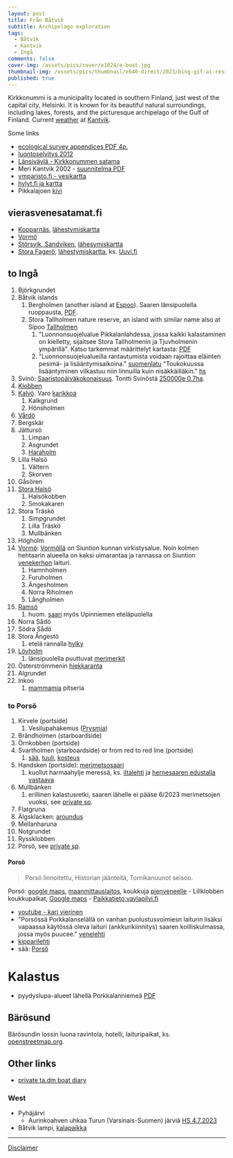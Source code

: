 ```yaml
---
layout: post
title: Från Båtvik
subtitle: Archipelago exploration
tags:
  - Båtvik
  - Kantvik
  - Ingå
comments: false
cover-img: /assets/pics/cover/e1024/e-boat.jpg
thumbnail-img: /assets/pics/thumbnail/e640-direct/2023/bing-gif-ai-resize-boat.gif
published: true
---
```


Kirkkonummi is a municipality located in southern Finland, just west of the capital city, Helsinki. It is known for its beautiful natural surroundings, including lakes, forests, and the picturesque archipelago of the Gulf of Finland. Current [weather](https://www.foreca.fi/Finland/Kirkkonummi/Kantvik) at [Kantvik](https://www.kantvikinpurjehtijat.fi/). 


Some links

- [ecological survey appendices PDF 4p.](https://www.kirkkonummi.fi/library/files/5e70df24c91058d0a700200f/Luontoselvitys_liitteet.pdf)
- [luontoselvitys 2012](https://www.kirkkonummi.fi/library/files/61c05974c91058d74900175f/Luontoselvitys_L_ntisen_kuntakeskuksen__Pikkalanlahden__Kantvikin_ja_Pippurin_alueella_2012-13__kartta.pdf)
- [Länsiväylä - Kirkkonummen satama](https://www.lansivayla.fi/paikalliset/5646123)
- Meri Kantvik 2002 - [suunnitelma PDF](https://www.kirkkonummi.fi/library/files/5bd843b0c910584a3e001931/Merikantvik_raportti_03122002__2_.pdf)
- [ymparisto.fi - vesikartta](https://paikkatieto.ymparisto.fi/vesikarttaviewers/Html5Viewer_4_14_2/Index.html?configBase=https://paikkatieto.ymparisto.fi/Geocortex/Essentials/REST/sites/VesikarttaKansa/viewers/VesikarttaHTML525/virtualdirectory/Resources/Config/Default&locale=fi-FI)
- [hylyt.fi ja kartta](https://www.hylyt.net/item/stora-angeston-hylky-2748/#)
- Pikkalajoen [kivi](https://asiointi.maanmittauslaitos.fi/karttapaikka/?lang=fi&share=customMarker&n=6666144.378263853&e=349311.8469709495&title=Kivi%20varo&desc=&zoom=12&layers=W3siaWQiOjIsIm9wYWNpdHkiOjEwMH1d-z)


## vierasvenesatamat.fi

- [Kopparnäs](https://www.vierassatamat.fi/fi/kohde/kopparnas-inkoo-8083), [lähestymiskartta](http://api.nauticalmedia.fi/vierassatamat/image?user=image&passwd=23rhgudp&id=17762)
- [Vormö](https://venelehti.fi/?satama=0-stickellandet-vormo-hogholm)
- [Störsvik, Sandviken](https://www.vierassatamat.fi/fi/kohde/storsvik-sandviken-siuntio-8082), [lähesymiskartta](http://api.nauticalmedia.fi/vierassatamat/image?user=image&passwd=23rhgudp&id=14468)
- [Stora Fagerö](https://www.vierassatamat.fi/fi/kohde/stora-fagero-inkoo-8085), [lähestymiskartta](http://api.nauticalmedia.fi/vierassatamat/image?user=image&passwd=23rhgudp&id=14471), ks. [Uuvi.fi](https://uuvi.fi/fi/kohde/stora-fagero/)

## to Ingå

1. Björkgrundet
2. Båtvik islands
   1. Bergholmen (another island at [Espoo](https://www.skipperi.fi/skipperi-saari)). Saaren länsipuolella ruoppausta, [PDF](https://www.kyppi.fi/palveluikkuna/mjhanke/read/asp/hae_liite.aspx?id=116756&ttyyppi=pdf&kansio_id=0).
   2. Stora Tallholmen nature reserve, an island with similar name also at Sipoo [Tallholmen](https://uuvi.fi/fi/kohde/tallholmen-2/)
      1. "Luonnonsuojelualue Pikkalanlahdessa, jossa kaikki kalastaminen on kielletty, sijaitsee Stora Tallholmenin ja Tjuvholmenin ympärillä". Katso tarkemmat määrittelyt kartasta: [PDF](https://www.kirkkonummi.fi/library/files/59522685c9105841bb00005b/Lii_Kartta_kalastus_kirkkonummiporkkala13_fi2c.pdf)
      2. "Luonnonsuojelualueilla rantautumista voidaan rajoittaa eläinten pesimä- ja lisääntymisaikoina." [suomenlatu](https://www.suomenlatu.fi/vaikuta/jokamiehenoikeudet-2/maihinnousu.html) "Toukokuussa lisääntyminen vilkastuu niin linnuilla kuin nisäkkäilläkin." [hs](https://www.hs.fi/kotimaa/art-2000005661347.html)
3. Svinö: [Saaristopäiväkokonaisuus](https://saaristopaiva.fi/saaristopaiva-2/). Tontti Svinöstä [250000e 0.7ha](https://www.etuovi.com/kohde/20800475). 
4. [Klobben](https://asiointi.maanmittauslaitos.fi/karttapaikka/?lang=fi&share=customMarker&n=6661054.149879514&e=351124.03868170927&title=Klobben&desc=&zoom=9&layers=W3siaWQiOjIsIm9wYWNpdHkiOjEwMH1d-z)
5. [Kalvö](https://asiointi.maanmittauslaitos.fi/karttapaikka/?lang=fi&share=customMarker&n=6660004.757447206&e=350078.7240865657&title=Kalv%C3%B6&desc=&zoom=9&layers=W3siaWQiOjIsIm9wYWNpdHkiOjEwMH1d-z). Varo [karikkoa](https://asiointi.maanmittauslaitos.fi/karttapaikka/?lang=fi&share=customMarker&n=6659884.722787708&e=349549.80080883176&title=Kalv%C3%B6%20kari&desc=&zoom=11&layers=W3siaWQiOjIsIm9wYWNpdHkiOjEwMH1d-z)
   1. Kalkgrund
   2. Hönsholmen
6. [Vårdö](https://asiointi.maanmittauslaitos.fi/karttapaikka/?lang=fi&share=customMarker&n=6659294.730411009&e=350223.4608220159&title=V%C3%A5rd%C3%B6&desc=&zoom=10&layers=W3siaWQiOjIsIm9wYWNpdHkiOjEwMH1d-z)
7. Bergskär
8. Jättursö
   1. Limpan
   2. Asgrundet
   3. [Haraholm](https://asiointi.maanmittauslaitos.fi/karttapaikka/?lang=fi&share=customMarker&n=6658806.000000001&e=348902.4873234071&title=Haraholm&desc=&zoom=10&layers=W3siaWQiOjIsIm9wYWNpdHkiOjEwMH1d-z)
9. Lilla Halsö
   1.  Vältern
   2.  Skorven
10. Gåsören
11. [Stora Halsö](https://asiointi.maanmittauslaitos.fi/karttapaikka/?lang=fi&share=customMarker&n=6658168.024293285&e=347981.4977346836&title=Stora%20H%C3%A4ls%C3%B6&desc=&zoom=11&layers=W3siaWQiOjIsIm9wYWNpdHkiOjEwMH1d-z)
    1.  Halsökobben
    2.  Smokakaren
12. Stora Träskö
    1.  Simpgrundet
    2.  Lilla Träskö
    3.  Mullbänken
13. Högholm
14. [Vormö](https://asiointi.maanmittauslaitos.fi/karttapaikka/?lang=fi&share=customMarker&n=6655846.024293282&e=343621.4977346835&title=Vorm%C3%B6&desc=&zoom=10&layers=W3siaWQiOjIsIm9wYWNpdHkiOjEwMH1d-z): [Vormöllä](https://fi.wikipedia.org/wiki/Vorm%C3%B6) on Siuntion kunnan virkistysalue. Noin kolmen hehtaarin alueella on kaksi uimarantaa ja rannassa on Siuntion [venekerhon](https://www.siuntionvenekerho.fi/satama-2/) laituri.
    1.  Hamnholmen
    2.  Furuholmen
    3.  Ängesholmen
    4.  Norra Riholmen
    5.  Långholmen
15. [Ramsö](https://asiointi.maanmittauslaitos.fi/karttapaikka/?lang=fi&share=customMarker&n=6655433.360322495&e=341838.60566174774&title=Rams%C3%B6&desc=&zoom=12&layers=W3siaWQiOjIsIm9wYWNpdHkiOjEwMH1d-z)
    1.  huom. [saari](https://fi.wikipedia.org/wiki/Rams%C3%B6_(Kirkkonummi)) myös Upinniemen eteläpuolella
16. Norra Sådö
17. Södra Sådö
18. Stora Ångestö
    1.  etelä rannalla [hylky](https://www.hylyt.net/item/stora-angeston-hylky-2748/#content)
19. [Lövholm](https://asiointi.maanmittauslaitos.fi/karttapaikka/?lang=fi&share=customMarker&n=6655794.891510699&e=336756.1451203377&title=L%C3%B6vholm&desc=&zoom=10&layers=W3siaWQiOjIsIm9wYWNpdHkiOjEwMH1d-z)
    1.  länsipuolella puuttuvat [merimerkit](https://asiointi.maanmittauslaitos.fi/karttapaikka/?lang=fi&share=customMarker&n=6656142.891510701&e=335747.14512033755&title=N%C3%A4m%C3%A4%20meri%20merkit%20puuttuivat%205/2023&desc=&zoom=11&layers=W3siaWQiOjIsIm9wYWNpdHkiOjEwMH1d-z)
20. Österströmmenin [hiekkaranta](https://asiointi.maanmittauslaitos.fi/karttapaikka/?lang=fi&share=customMarker&n=6657718.454596064&e=334887.07206401636&title=hiekkaranta&desc=&zoom=10&layers=W3siaWQiOjIsIm9wYWNpdHkiOjEwMH1d-z)
21. Algrundet 
22. Inkoo
    1.  [mammamia](http://www.mammamiahotelliravintola.fi/ravintola/) pitseria



### to Porsö

1. Kirvele (portside)
   1. Vesilupahakemus ([Prysmia](https://ylupa.avi.fi/api/v1/documents/attachment/7048933))
2. Brändholmen (starboardside)
3. Örnkobben (portside)
4. Svartholmen (starboardside) or from red to red line (portside)
   1. [sää](https://www.ilmatieteenlaitos.fi/saa/kirkkonummi/svartholmen), [tuuli](https://www.ilmatieteenlaitos.fi/saa/kirkkonummi/svartholmen?parameter=wind), [kosteus](https://www.ilmatieteenlaitos.fi/saa/kirkkonummi/svartholmen?parameter=humidity)
5. Handsken (portside): [merimetsosaari](http://www.karivierinen.fi/Lansiuusimaa/Merimetsot.html)
   1. kuollut harmaahylje meressä, ks. [iltalehti](https://www.iltalehti.fi/kotimaa/a/af312cc3-3cfa-46d3-90d6-267feb28e5b8) ja [hernesaaren edustalla vastaava](https://www.iltalehti.fi/kotimaa/a/00a437b3-7008-4636-9aa8-d873c1f8c1ca)
6. Mullbänken
   1. erillinen kalastusretki, saaren lähelle ei pääse 6/2023 merimetsojen vuoksi, see [private sp](https://www.sports-tracker.com/workout/haques/6493529ed673b05bb54c421c).
7. Flatgruna
8. Älgsklacken: [aroundus](https://it.aroundus.com/p/10350855-algsklacken#cx=59.999844612181285&cy=24.244334865955864&sx=0.0009090948349310679&sy=0.005965514980687203&id=10350855)
9.  Mellanharuna
10. Notgrundet
11. Ryssklobben
12. Porsö, see [private sp](https://www.sports-tracker.com/workout/haques/6491ddbe7d1e911111487ef4).

#### Porsö

> Porsö linnoitettu,
Historian jäänteitä,
Tornikanuunot seisoo.

Porsö: [google maps](https://goo.gl/maps/qKr7rsvDvGLq4xzp7), [maanmittauslaitos](https://asiointi.maanmittauslaitos.fi/karttapaikka/?lang=fi&share=customMarker&n=6653223.024578765&e=344071.85901936336&title=Pors%C3%B6%20-%20laituri&desc=&zoom=9&layers=W3siaWQiOjIsIm9wYWNpdHkiOjEwMH1d-z), koukkuja [pienveneelle](https://asiointi.maanmittauslaitos.fi/karttapaikka/?lang=fi&share=customMarker&n=6653247.516028241&e=344052.6517720032&title=koukkuja,%20keskimm%C3%A4inen%20paras&desc=&zoom=12&layers=W3siaWQiOjIsIm9wYWNpdHkiOjEwMH1d-z)
    - Lillklobben koukkupaikat, [Google maps](https://www.google.com/maps/@59.9828037,24.1955409,540m)
    - [Paikkatieto.vaylapilvi.fi](https://paikkatieto.vaylapilvi.fi/suomen-vaylat/theme/10/344230/6653352/11/?lang=en)
- [youtube - kari vierinen](https://www.youtube.com/watch?v=u5vRjFKCKRk)
- "Porsössä Porkkalanselällä on vanhan puolustusvoimiesn laiturin lisäksi vapaassa käytössä oleva laituri (ankkurikiinnitys) saaren koilliskulmassa, jossa myös puucee." [venelehti](https://venelehti.fi/veneilijan-luontokohde-porso-aseilla-eristetty/)
- [kipparilehti](https://kipparilehti.fi/porson-linnoitussaari-salainen-tukikohta-porkkalanselalla/)
- sää: [Porsö](https://www.ilmatieteenlaitos.fi/saa/inkoo/pors%C3%B6)



# Kalastus

- pyydyslupa-alueet lähellä Porkkalanniemeä [PDF](https://www.eraluvat.fi/media/kartat/pyydyslupakartat2013/etelasuomi/6005-etelainen-rannikkoalue2.pdf)

## Bärösund

Bärösundin lossin luona ravintola, hotelli, laituripaikat, ks. [openstreetmap.org](https://www.openstreetmap.org/search?query=59.976304%2C23.8722208#map=17/59.97712/23.88136).




## Other links

- [private ta.dm boat diary](https://docs.google.com/spreadsheets/d/121TejW7rCYpjCELHAs-0dCP57Be7yyqrCC-4_j5gwNw/edit?usp=sharing)

### West

- Pyhäjärvi
  - Aurinkoahven uhkaa Turun (Varsinais-Suomen) järviä [HS 4.7.2023](https://www.hs.fi/kotimaa/turku/art-2000009690838.html)
- Båtvik lampi, [kalapaikka](https://asiointi.maanmittauslaitos.fi/karttapaikka/?lang=fi&share=customMarker&n=6665109.061639625&e=352949.2641633974&title=pikkuhaukia%20ja%20ahvenia%20kuulema%20saa&desc=&zoom=12&layers=W3siaWQiOjIsIm9wYWNpdHkiOjEwMH1d-z)
---

[Disclaimer](https://talonendm.github.io/disclaimer)

